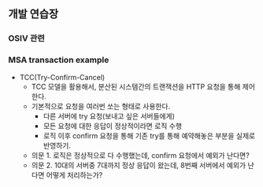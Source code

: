 ## 개발 연습장

### OSIV 관련

### MSA transaction example
- TCC(Try-Confirm-Cancel)
    - TCC 모델을 활용해서, 분산된 시스템간의 트랜잭션을 HTTP 요청을 통해 제어한다.
    - 기본적으로 요청을 여러번 쏘는 형태로 사용한다.
        - 다른 서버에 try 요청(보내고 싶은 서버들에게)
        - 모든 요청에 대한 응답이 정상적이라면 로직 수행
        - 로직 이후 confirm 요청을 통해 기존 try를 통해 예약해놓은 부분을 실제로 반영하기.
    - 의문 1. 로직은 정상적으로 다 수행했는데, confirm 요청에서 예외가 난다면?
    - 의문 2. 10대의 서버중 7대까지 정상 응답이 왔는데, 8번째 서버에서 예외가 난다면 어떻게 처리하는가?